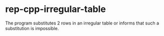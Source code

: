 # rep-cpp-irregular-table

The program substitutes 2 rows in an irregular table or informs that such a substitution is impossible.

